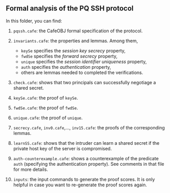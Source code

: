 ## Formal analysis of the PQ SSH protocol

In this folder, you can find:

1. `pqssh.cafe`: the CafeOBJ formal specification of the protocol.

2. `invariants.cafe`: the properties and lemmas. Among them,
   - `keySe` specifies the *session key secrecy* property,
   - `fwdSe` specifies the *forward secrecy* property,
   - `unique` specifies the *session identifier uniqueness* property,
   - `auth` specifies the *authentication* property,
   - others are lemmas needed to completed the verifications.

3. `check.cafe`: shows that two principals can successfully negotiage a shared secret.
4. `keySe.cafe`: the proof of `keySe`.
5. `fwdSe.cafe`: the proof of `fwdSe`.
6. `unique.cafe`: the proof of `unique`.
8. `secrecy.cafe`, `inv0.cafe`,..., `inv15.cafe`: the proofs of the corresponding lemmas.
9. `learnSS.cafe`: shows that the intruder can learn a shared secret if the private host key of the server is compromised.
10. `auth-counterexample.cafe`: shows a counterexample of the predicate `auth` (specifying the authentication property). See comments in that file for more details.
11. `inputs`: the input commands to generate the proof scores. It is only helpful in case you want to re-generate the proof scores again.